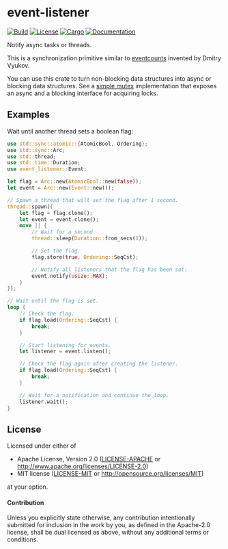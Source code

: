 # event-listener

[![Build](https://github.com/smol-rs/event-listener/workflows/Build%20and%20test/badge.svg)](
https://github.com/smol-rs/event-listener/actions)
[![License](https://img.shields.io/badge/license-Apache--2.0_OR_MIT-blue.svg)](
https://github.com/smol-rs/event-listener)
[![Cargo](https://img.shields.io/crates/v/event-listener.svg)](
https://crates.io/crates/event-listener)
[![Documentation](https://docs.rs/event-listener/badge.svg)](
https://docs.rs/event-listener)

Notify async tasks or threads.

This is a synchronization primitive similar to [eventcounts] invented by Dmitry Vyukov.

You can use this crate to turn non-blocking data structures into async or blocking data
structures. See a [simple mutex] implementation that exposes an async and a blocking interface
for acquiring locks.

[eventcounts]: http://www.1024cores.net/home/lock-free-algorithms/eventcounts
[simple mutex]: ./examples/mutex.rs

## Examples

Wait until another thread sets a boolean flag:

```rust
use std::sync::atomic::{AtomicBool, Ordering};
use std::sync::Arc;
use std::thread;
use std::time::Duration;
use event_listener::Event;

let flag = Arc::new(AtomicBool::new(false));
let event = Arc::new(Event::new());

// Spawn a thread that will set the flag after 1 second.
thread::spawn({
    let flag = flag.clone();
    let event = event.clone();
    move || {
        // Wait for a second.
        thread::sleep(Duration::from_secs(1));

        // Set the flag.
        flag.store(true, Ordering::SeqCst);

        // Notify all listeners that the flag has been set.
        event.notify(usize::MAX);
    }
});

// Wait until the flag is set.
loop {
    // Check the flag.
    if flag.load(Ordering::SeqCst) {
        break;
    }

    // Start listening for events.
    let listener = event.listen();

    // Check the flag again after creating the listener.
    if flag.load(Ordering::SeqCst) {
        break;
    }

    // Wait for a notification and continue the loop.
    listener.wait();
}
```

## License

Licensed under either of

 * Apache License, Version 2.0 ([LICENSE-APACHE](LICENSE-APACHE) or http://www.apache.org/licenses/LICENSE-2.0)
 * MIT license ([LICENSE-MIT](LICENSE-MIT) or http://opensource.org/licenses/MIT)

at your option.

#### Contribution

Unless you explicitly state otherwise, any contribution intentionally submitted
for inclusion in the work by you, as defined in the Apache-2.0 license, shall be
dual licensed as above, without any additional terms or conditions.
